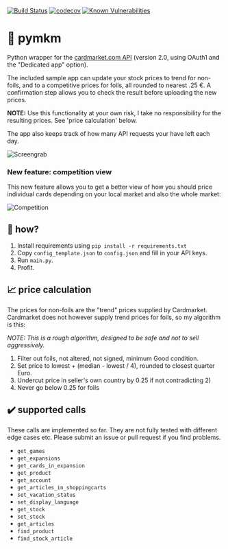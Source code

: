 [![Build Status](https://travis-ci.org/andli/pymkm.svg?branch=master)](https://travis-ci.org/andli/pymkm) [![codecov](https://codecov.io/gh/andli/pymkm/branch/master/graph/badge.svg)](https://codecov.io/gh/andli/pymkm) [![Known Vulnerabilities](https://snyk.io/test/github/andli/pymkm/badge.svg?targetFile=requirements.txt)](https://snyk.io/test/github/andli/pymkm?targetFile=requirements.txt)


# 📙 pymkm
Python wrapper for the [cardmarket.com API](https://api.cardmarket.com/ws/documentation/API_2.0:Main_Page) (version 2.0, using OAuth1 and the "Dedicated app" option).

The included sample app can update your stock prices to trend for non-foils, and to a competitive prices for foils, all rounded to nearest .25 €. A confirmation step allows you to check the result before uploading the new prices.

**NOTE:** Use this functionality at your own risk, I take no responsibility for the resulting prices. See 'price calculation' below.

The app also keeps track of how many API requests your have left each day.

![Screengrab](https://raw.githubusercontent.com/andli/pymkm/master/screengrab.png)

### New feature: competition view

This new feature allows you to get a better view of how you should price individual cards depending on your local market and also the whole market:

![Competition](https://raw.githubusercontent.com/andli/pymkm/master/competition.png)

## 🔨 how?
1. Install requirements using `pip install -r requirements.txt`
1. Copy `config_template.json` to `config.json` and fill in your API keys.
1. Run `main.py`.
1. Profit.

## 📈 price calculation
The prices for non-foils are the "trend" prices supplied by Cardmarket.
Cardmarket does not however supply trend prices for foils, so my algorithm is this:

_NOTE: This is a rough algorithm, designed to be safe and not to sell aggressively._

1. Filter out foils, not altered, not signed, minimum Good condition.
1. Set price to lowest + (median - lowest / 4), rounded to closest quarter Euro.
1. Undercut price in seller's own country by 0.25 if not contradicting 2)
1. Never go below 0.25 for foils

## ✔️ supported calls
These calls are implemented so far. They are not fully tested with different edge cases etc. Please submit an issue or pull request if you find problems.
* `get_games`
* `get_expansions`
* `get_cards_in_expansion`
* `get_product`
* `get_account`
* `get_articles_in_shoppingcarts`
* `set_vacation_status`
* `set_display_language`
* `get_stock`
* `set_stock`
* `get_articles`
* `find_product`
* `find_stock_article`

